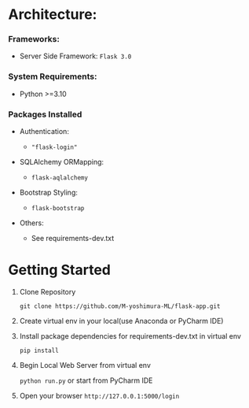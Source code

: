 # Architecture:

### Frameworks:

-   Server Side Framework: `Flask 3.0`

### System Requirements:

-   Python >=3.10

### Packages Installed

- Authentication:

    - `"flask-login"`

- SQLAlchemy ORMapping:
    - `flask-aqlalchemy` 

- Bootstrap Styling:
    - `flask-bootstrap`
  
- Others:
  - See requirements-dev.txt

# Getting Started

1. Clone Repository

    `git clone https://github.com/M-yoshimura-ML/flask-app.git`

2. Create virtual env in your local(use Anaconda or PyCharm IDE) 

3. Install package dependencies for requirements-dev.txt in virtual env

    `pip install`


4. Begin Local Web Server from virtual env

    `python run.py` or start from PyCharm IDE


5. Open your browser `http://127.0.0.1:5000/login` 